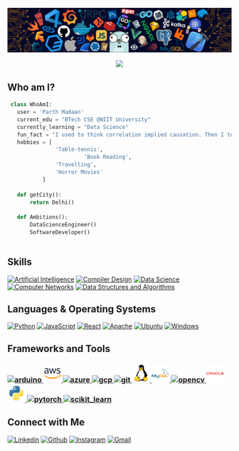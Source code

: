 ![Github Banner](https://github.com/Jaydeep-Yadav/Jaydeep-Yadav/blob/main/banner.png)

<p align="center">
  <img src="https://readme-typing-svg.herokuapp.com?color=0d8eceF&size=30&center=true&vCenter=true&width=550&height=70&lines=Hey+There,+I'm+Parth;An+Open+Source+Enthusiast;">
</p>



## Who am I?

 ```python
  class WhoAmI:
    user = 'Parth Madaan'
    current_edu = "BTech CSE @NIIT University"
    currently_learning = "Data Science"
    fun_fact = "I used to think correlation implied causation. Then I took a Statistics class. Now, I don't."
	hobbies = [
				'Table-tennis',
                         'Book Reading',
			 	'Travelling',
				'Horror Movies'
			]
	
	def getCity():
		return Delhi()
	
	def Ambitions():
		DataScienceEngineer()
		SoftwareDeveloper()
	
 ```


## Skills
<p>
   <a href="#"><img alt="Artificial Intelligence" src="https://img.shields.io/badge/Artificial Intelligence-470C40?logoColor=white"></a>
   <a href="#"><img alt="Compiler Design" src="https://img.shields.io/badge/Compiler Design-345874.svg?logoColor=white"></a>
   <a href="#"><img alt="Data Science" src="https://img.shields.io/badge/Data Science-745D1C.svg?logoColor=white"></a>
   <a href="#"><img alt="Computer Networks" src="https://img.shields.io/badge/Computer Networks-FC702B.svg?logoColor=white"></a>
   <a href="#"><img alt="Data Structures and Algorithms" src="https://img.shields.io/badge/Data Structures and Algorithms-354F1C.svg?logoColor=white"></a>
</p>

## Languages & Operating Systems

<p>
    <a href="#"><img alt="Python" src="https://img.shields.io/badge/Python%20-%458812.svg?logo=Python&logoColor=white"></a>
    <a href="#"><img alt="JavaScript" src="https://img.shields.io/badge/JavaScript-F7DF1E?style=flat&logo=javascript&logoColor=black"></a>
    <a href="#"><img alt="React" src="https://img.shields.io/badge/React-20232A?style=flat&logo=react&logoColor=61DAFB"></a>	
	<a href="#"><img alt="Apache" src="https://img.shields.io/badge/Apache-D22128?style=flat&logo=Apache&logoColor=white"></a>
	<a href="#"><img alt="Ubuntu" src="https://img.shields.io/badge/Ubuntu-FB542B?logo=CentOS&logoColor=white"></a>
	<a href="#"><img alt="Windows" src="https://img.shields.io/badge/Windows-0078D6?logo=windows&logoColor=white"></a>
	
</p>

## Frameworks and Tools
<h3 align="left">
<p align="left"> <a href="https://www.arduino.cc/" target="_blank"> <img src="https://cdn.worldvectorlogo.com/logos/arduino-1.svg" alt="arduino" width="40" height="40"/> </a> <a href="https://aws.amazon.com" target="_blank"> <img src="https://raw.githubusercontent.com/devicons/devicon/master/icons/amazonwebservices/amazonwebservices-original-wordmark.svg" alt="aws" width="40" height="40"/> </a> <a href="https://azure.microsoft.com/en-in/" target="_blank"> <img src="https://www.vectorlogo.zone/logos/microsoft_azure/microsoft_azure-icon.svg" alt="azure" width="40" height="40"/> </a>  </a> <a href="https://cloud.google.com" target="_blank"> <img src="https://www.vectorlogo.zone/logos/google_cloud/google_cloud-icon.svg" alt="gcp" width="40" height="40"/> </a> <a href="https://git-scm.com/" target="_blank"> <img src="https://www.vectorlogo.zone/logos/git-scm/git-scm-icon.svg" alt="git" width="40" height="40"/> </a> </a> <a href="https://www.linux.org/" target="_blank"> <img src="https://raw.githubusercontent.com/devicons/devicon/master/icons/linux/linux-original.svg" alt="linux" width="40" height="40"/> </a> <a href="https://www.mysql.com/" target="_blank"> <img src="https://raw.githubusercontent.com/devicons/devicon/master/icons/mysql/mysql-original-wordmark.svg" alt="mysql" width="40" height="40"/> </a> <a href="https://opencv.org/" target="_blank"> <img src="https://www.vectorlogo.zone/logos/opencv/opencv-icon.svg" alt="opencv" width="40" height="40"/> </a> <a href="https://www.oracle.com/" target="_blank"> <img src="https://raw.githubusercontent.com/devicons/devicon/master/icons/oracle/oracle-original.svg" alt="oracle" width="40" height="40"/> </a> <a href="https://www.python.org" target="_blank"> <img src="https://raw.githubusercontent.com/devicons/devicon/master/icons/python/python-original.svg" alt="python" width="40" height="40"/> </a> <a href="https://pytorch.org/" target="_blank"> <img src="https://www.vectorlogo.zone/logos/pytorch/pytorch-icon.svg" alt="pytorch" width="40" height="40"/> </a>  </a> <a href="https://scikit-learn.org/" target="_blank"> <img src="https://upload.wikimedia.org/wikipedia/commons/0/05/Scikit_learn_logo_small.svg" alt="scikit_learn" width="40" height="40"/> </a> </p>

## Connect with Me
<p align="left">
  <a href="https://www.linkedin.com/in/parth-madaan-b1042358/"><img alt="Linkedin" title="Parth Madaan Linkedin" src="https://img.shields.io/badge/LinkedIn-0077B5?style=for-the-badge&logo=linkedin&logoColor=white"></a>
  <a href="https://github.com/parthdacoder"><img alt="Github" title="Parth Madaan Github" src="https://img.shields.io/badge/GitHub-100000?style=for-the-badge&logo=github&logoColor=white"></a>
  <a href="https://www.instagram.com/parth_madaan01/"><img alt="Instagram" title="Parth Madaan Instagram" src="https://img.shields.io/badge/Instagram-E4405F?style=for-the-badge&logo=instagram&logoColor=white"></a>
  <a href="mailto:parthmadaan2002@gmail.com"><img alt="Gmail" title="Parth Madaan Gmail" src="https://img.shields.io/badge/Gmail-D14836?style=for-the-badge&logo=gmail&logoColor=white"></a>
</p>

 
